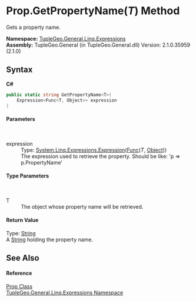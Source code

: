 # Prop.GetPropertyName(*T*) Method 
 

Gets a property name.

**Namespace:**&nbsp;<a href="N_TupleGeo_General_Linq_Expressions">TupleGeo.General.Linq.Expressions</a><br />**Assembly:**&nbsp;TupleGeo.General (in TupleGeo.General.dll) Version: 2.1.0.35959 (2.1.0)

## Syntax

**C#**<br />
``` C#
public static string GetPropertyName<T>(
	Expression<Func<T, Object>> expression
)

```


#### Parameters
&nbsp;<dl><dt>expression</dt><dd>Type: <a href="http://msdn2.microsoft.com/en-us/library/bb335710" target="_blank">System.Linq.Expressions.Expression</a>(<a href="http://msdn2.microsoft.com/en-us/library/bb549151" target="_blank">Func</a>(*T*, <a href="http://msdn2.microsoft.com/en-us/library/e5kfa45b" target="_blank">Object</a>))<br />The expression used to retrieve the property. Should be like: 'p => p.PropertyName'</dd></dl>

#### Type Parameters
&nbsp;<dl><dt>T</dt><dd>The object whose property name will be retrieved.</dd></dl>

#### Return Value
Type: <a href="http://msdn2.microsoft.com/en-us/library/s1wwdcbf" target="_blank">String</a><br />A <a href="http://msdn2.microsoft.com/en-us/library/s1wwdcbf" target="_blank">String</a> holding the property name.

## See Also


#### Reference
<a href="T_TupleGeo_General_Linq_Expressions_Prop">Prop Class</a><br /><a href="N_TupleGeo_General_Linq_Expressions">TupleGeo.General.Linq.Expressions Namespace</a><br />